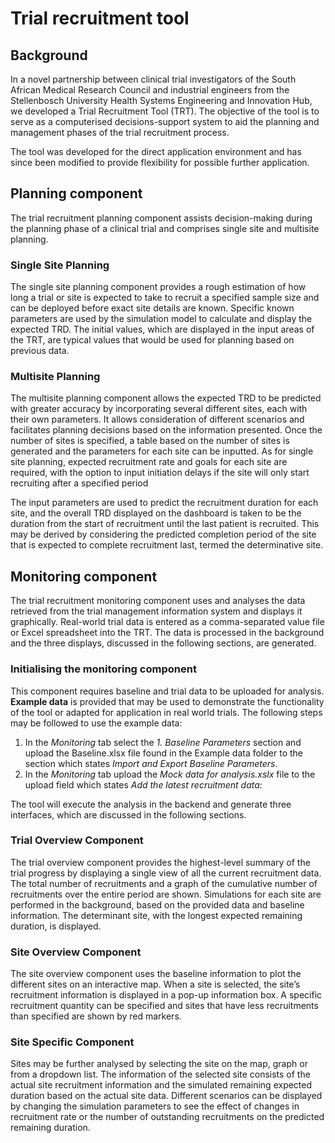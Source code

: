 # Trial recruitment tool

## Background

In a novel partnership between clinical trial investigators of the South African Medical Research Council and industrial engineers from the Stellenbosch University Health Systems Engineering and Innovation Hub, we developed a Trial Recruitment Tool (TRT). The objective of the tool is to serve as a computerised decisions-support system to aid the planning and management phases of the trial recruitment process. 

The tool was developed for the direct application environment and has since been modified to provide flexibility for possible further application.


## Planning component

The trial recruitment planning component assists decision-making during the planning phase of a clinical trial and comprises single site and multisite planning.

### Single Site Planning

The single site planning component provides a rough estimation of how long a trial or site is expected to take to recruit a specified sample size and can be deployed before exact site details are known. Specific known parameters are used by the simulation model to calculate and display the expected TRD. The initial values, which are displayed in the input areas of the TRT, are typical values that would be used for planning based on previous data.

### Multisite Planning

The multisite planning component allows the expected TRD to be predicted with greater accuracy by incorporating several different sites, each with their own parameters. It allows consideration of different scenarios and facilitates planning decisions based on the information presented. Once the number of sites is specified, a table based on the number of sites is generated and the parameters for each site can be inputted. As for single site planning, expected recruitment rate and goals for each site are required, with the option to input initiation delays if the site will only start recruiting after a specified period

The input parameters are used to predict the recruitment duration for each site, and the overall TRD displayed on the dashboard is taken to be the duration from the start of recruitment until the last patient is recruited. This may be derived by considering the predicted completion period of the site that is expected to complete recruitment last, termed the determinative site.


## Monitoring component

The trial recruitment monitoring component uses and analyses the data retrieved from the trial management information system and displays it graphically. Real-world trial data is entered as a comma-separated value file or Excel spreadsheet into the TRT. The data is processed in the background and the three displays, discussed in the following sections, are generated.

### Initialising the monitoring component

This component requires baseline and trial data to be uploaded for analysis. **Example data** is provided that may be used to demonstrate the functionality of the tool or adapted for application in real world trials. The following steps may be followed to use the example data:

1. In the _Monitoring_ tab select the _1. Baseline Parameters_ section and upload the Baseline.xlsx file found in the Example data folder to the section which states _Import and Export Baseline Parameters_.
2. In the _Monitoring_ tab upload the _Mock data for analysis.xslx_ file to the upload field which states _Add the latest recruitment data:_

The tool will execute the analysis in the backend and generate three interfaces, which are discussed in the following sections.

### Trial Overview Component 

The trial overview component provides the highest-level summary of the trial progress by displaying a single view of all the current recruitment data. The total number of recruitments and a graph of the cumulative number of recruitments over the entire period are shown. Simulations for each site are performed in the background, based on the provided data and baseline information. The determinant site, with the longest expected remaining duration, is displayed. 

### Site Overview Component

The site overview component uses the baseline information to plot the different sites on an interactive map. When a site is selected, the site’s recruitment information is displayed in a pop-up information box. A specific recruitment quantity can be specified and sites that have less recruitments than specified are shown by red markers.

### Site Specific Component

Sites may be further analysed by selecting the site on the map, graph or from a dropdown list. The information of the selected site consists of the actual site recruitment information and the simulated remaining expected duration based on the actual site data. Different scenarios can be displayed by changing the simulation parameters to see the effect of changes in recruitment rate or the number of outstanding recruitments on the predicted remaining duration.